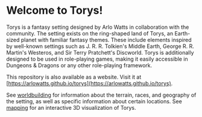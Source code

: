 # Welcome to Torys!

Torys is a fantasy setting designed by Arlo Watts in collaboration with the community. The setting exists on the ring-shaped land of Torys, an Earth-sized planet with familiar fantasy themes. These include elements inspired by well-known settings such as J. R. R. Tolkien's Middle Earth, George R. R. Martin's Westeros, and Sir Terry Pratchett's Discworld. Torys is additionally designed to be used in role-playing games, making it easily accessible in Dungeons & Dragons or any other role-playing framework.

This repository is also available as a website. Visit it at [https://arlowatts.github.io/torys](https://arlowatts.github.io/torys).

See [worldbuilding](worldbuilding) for information about the terrain, races, and geography of the setting, as well as specific information about certain locations. See [mapping](mapping) for an interactive 3D visualization of Torys.
